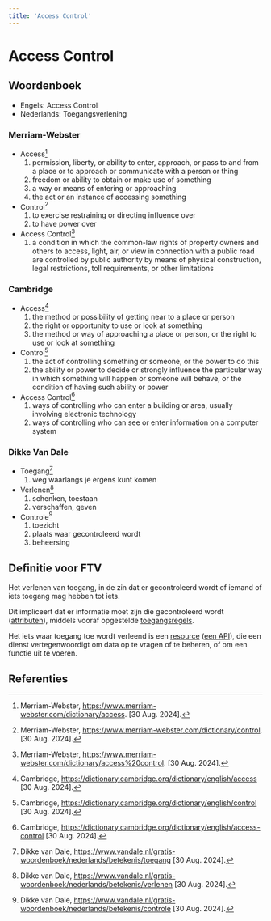 ```yaml
---
title: 'Access Control'
---
```


# Access Control

## Woordenboek

- Engels: Access Control
- Nederlands: Toegangsverlening

### Merriam-Webster
- Access[^1]
  1. permission, liberty, or ability to enter, approach, or pass to and from a place or to approach or communicate with a person or thing
  2. freedom or ability to obtain or make use of something
  3. a way or means of entering or approaching
  4. the act or an instance of accessing something
- Control[^2]
  1. to exercise restraining or directing influence over
  2. to have power over
- Access Control[^3]
  1. a condition in which the common-law rights of property owners and others to access, light, air, or view in connection with a public road are controlled by public authority by means of physical construction, legal restrictions, toll requirements, or other limitations

### Cambridge
- Access[^4]
  1. the method or possibility of getting near to a place or person
  2. the right or opportunity to use or look at something
  3. the method or way of approaching a place or person, or the right to use or look at something
- Control[^5]
  1. the act of controlling something or someone, or the power to do this
  2. the ability or power to decide or strongly influence the particular way in which something will happen or someone will behave, or the condition of having such ability or power
- Access Control[^6]
  1. ways of controlling who can enter a building or area, usually involving electronic technology
  2. ways of controlling who can see or enter information on a computer system

### Dikke Van Dale
- Toegang[^7]
  1. weg waarlangs je ergens kunt komen
- Verlenen[^8]
  1. schenken, toestaan
  2. verschaffen, geven
- Controle[^9]
  1. toezicht
  2. plaats waar gecontroleerd wordt
  3. beheersing

## Definitie voor FTV
Het verlenen van toegang, in de zin dat er gecontroleerd wordt of iemand of iets toegang mag hebben tot iets.

Dit impliceert dat er informatie moet zijn die gecontroleerd wordt ([attributen](../attribuut)), middels vooraf opgestelde [toegangsregels](../autorisatieregel).

Het iets waar toegang toe wordt verleend is een [resource](../resource) ([een API](../api)), 
die een dienst vertegenwoordigt om data op te vragen of te beheren, of om een functie uit te voeren.

## Referenties
[^1]: Merriam-Webster, https://www.merriam-webster.com/dictionary/access. [30 Aug. 2024].
[^2]: Merriam-Webster, https://www.merriam-webster.com/dictionary/control. [30 Aug. 2024].
[^3]: Merriam-Webster, https://www.merriam-webster.com/dictionary/access%20control. [30 Aug. 2024].
[^4]: Cambridge, https://dictionary.cambridge.org/dictionary/english/access [30 Aug. 2024].
[^5]: Cambridge, https://dictionary.cambridge.org/dictionary/english/control [30 Aug. 2024].
[^6]: Cambridge, https://dictionary.cambridge.org/dictionary/english/access-control [30 Aug. 2024].
[^7]: Dikke van Dale, https://www.vandale.nl/gratis-woordenboek/nederlands/betekenis/toegang [30 Aug. 2024].
[^8]: Dikke van Dale, https://www.vandale.nl/gratis-woordenboek/nederlands/betekenis/verlenen [30 Aug. 2024].
[^9]: Dikke van Dale, https://www.vandale.nl/gratis-woordenboek/nederlands/betekenis/controle [30 Aug. 2024].
